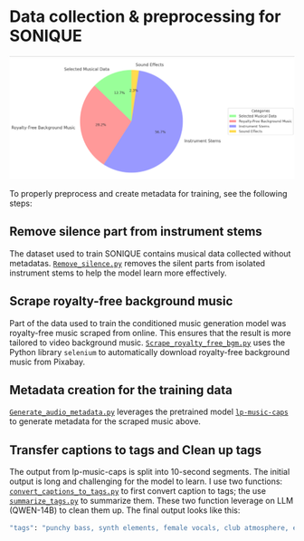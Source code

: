 

# Data collection & preprocessing for SONIQUE

![t2i](../demo_videos/assets/dataset.png)

To properly preprocess and create metadata for training, see the following steps:

## Remove silence part from instrument stems
The dataset used to train SONIQUE contains musical data collected without metadatas. [`Remove_silence.py`](remove_silence.py) removes the silent parts from isolated instrument stems to help the model learn more effectively.

## Scrape royalty-free background music
Part of the data used to train the conditioned music generation model was royalty-free music scraped from online. This ensures that the result is more tailored to video background music. [`Scrape_royalty_free_bgm.py`](scrape_royalty_free_bgm.py) uses the Python library `selenium` to automatically download royalty-free background music from Pixabay.

## Metadata creation for the training data 
[`Generate_audio_metadata.py`](generate_audio_metadata.py) leverages the pretrained model [`lp-music-caps`](https://github.com/seungheondoh/lp-music-caps) to generate metadata for the scraped music above. 

## Transfer captions to tags and Clean up tags
The output from lp-music-caps is split into 10-second segments. The initial output is long and challenging for the model to learn. I use two functions: [`convert_captions_to_tags.py`](convert_captions_to_tags.py) to first convert caption to tags; the use [`summarize_tags.py`](summarize_tags.py) to summarize them. These two function leverage on LLM (QWEN-14B) to clean them up. The final output looks like this:
```bash
"tags": "punchy bass, synth elements, female vocals, club atmosphere, emotional, bass, techno, 	energetic, danceable, 117 bpm"
```
